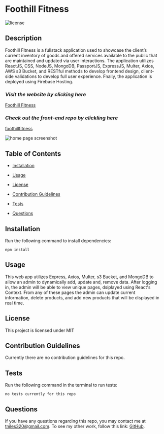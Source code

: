 # Foothill Fitness

![license](https://img.shields.io/badge/License-MIT-orange)

## Description

Foothill Fitness is a fullstack application used to showcase the client’s current inventory of goods and offered services available to the public that are maintained and updated via user interactions. The application utilizes ReactJS, CSS, NodeJS, MongoDB, PassportJS, ExpressJS, Multer, Axios, AWS s3 Bucket, and RESTful methods to develop frontend design, client-side validations to develop full user experience. Fnally, the application is deployed using Firebase Hosting.

### _Visit the website by clicking here_
[Foothill Fitness](https://foothill-fitness.firebaseapp.com/)

### _Check out the front-end repo by clickling here_
[foothillfitness](https://github.com/tniles320/foothillfitness)

![home page screenshot](src/images/ss.png)

## Table of Contents 

* [Installation](#installation)

* [Usage](#usage)

* [License](#license)

* [Contribution Guidelines](#contribution-guidelines)

* [Tests](#tests)

* [Questions](#questions)

## Installation

Run the following command to install dependencies:

```
npm install
```

## Usage

This web app utilizes Express, Axios, Multer, s3 Bucket, and MongoDB to allow an admin to dynamically add, update and, remove data. After logging in, the admin will be able to view unique pages, dsiplayed using React's Context. From any of these pages the admin can update current information, delete products, and add new products that will be displayed in real time.

## License

This project is licensed under MIT

## Contribution Guidelines

Currently there are no contribution guidelines for this repo.

## Tests

Run the following command in the terminal to run tests:

```
no tests currently for this repo
```

## Questions

If you have any questions regarding this repo, you may contact me at tniles320@gmail.com. To see my other work, follow this link: [GitHub](https://github.com/tniles320/).
